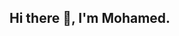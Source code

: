 ## Hi there 👋, I'm Mohamed.

<!--
**MohamedKKhalaf/MohamedKKhalaf** is a ✨ _special_ ✨ repository because its `README.md` (this file) appears on your GitHub profile.

# I'm a computer science graduate, majored in artifical intelligence

- 🔭 I’m currently working on a few cool projects about prediction models
- 🌱 I’m currently learning MLops
